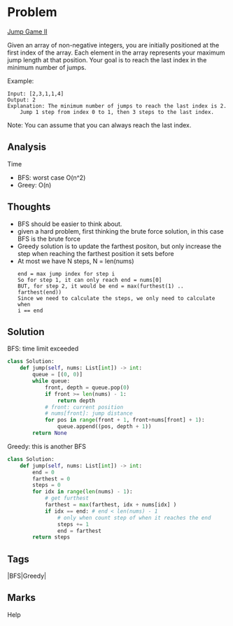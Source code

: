 # Problem
[Jump Game II](https://leetcode.com/problems/jump-game-ii)

Given an array of non-negative integers, you are initially positioned at the first index of the array.
Each element in the array represents your maximum jump length at that position.
Your goal is to reach the last index in the minimum number of jumps.

Example:
```
Input: [2,3,1,1,4]
Output: 2
Explanation: The minimum number of jumps to reach the last index is 2.
    Jump 1 step from index 0 to 1, then 3 steps to the last index.
```
Note:
You can assume that you can always reach the last index.

## Analysis
Time
- BFS: worst case O(n^2)
- Greey: O(n)

## Thoughts
- BFS should be easier to think about. 
- given a hard problem, first thinking the brute force solution, in this case
  BFS is the brute force 
- Greedy solution is to update the farthest positon, but only increase the step when 
  reaching the farthest position it sets before 
- At most we have N steps, N = len(nums)
    ```
    end = max jump index for step i 
    So for step 1, it can only reach end = nums[0]
    BUT, for step 2, it would be end = max(furthest(1) .. farthest(end))
    Since we need to calculate the steps, we only need to calculate when
    i == end 
    ```

## Solution
BFS: time limit exceeded 
```python
class Solution:
    def jump(self, nums: List[int]) -> int:
        queue = [(0, 0)]
        while queue:
            front, depth = queue.pop(0)
            if front >= len(nums) - 1:
                return depth 
            # front: current position
            # nums[front]: jump distance 
            for pos in range(front + 1, front+nums[front] + 1):
                queue.append((pos, depth + 1))
        return None        
```
Greedy: this is another BFS
```python
class Solution:
    def jump(self, nums: List[int]) -> int:
        end = 0
        farthest = 0 
        steps = 0
        for idx in range(len(nums) - 1):
            # get furthest
            farthest = max(farthest, idx + nums[idx] ) 
            if idx == end: # end < len(nums) - 1
                # only when count step of when it reaches the end
                steps += 1
                end = farthest
        return steps 
```

## Tags
|BFS|Greedy|

## Marks
Help

[comment]: <timestamp:2019-06-09>
